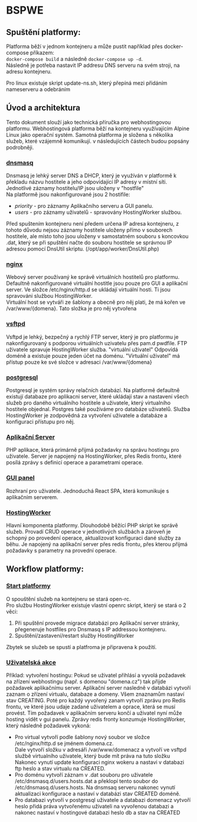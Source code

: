 # BSPWE

## **Spuštění platformy**: 
Platforma běží v jednom kontejneru a může pustit například přes docker-compose příkazem:<br>
`docker-compose build` a následně `docker-compose up -d`.<br>
Následně je potřeba nastavit IP addresu DNS serveru na svém stroji, na adresu kontejneru.

Pro linux existuje skript update-ns.sh, který přepíná mezi přidáním nameserveru a odebráním


## **Úvod a architektura**
Tento dokument slouží jako technická příručka pro webhostingovou platformu.
Webhostingová platforma běží na kontejneru využívajícím Alpine Linux jako operační systém. 
Samotná platforma je složena s několika služeb, které vzájemně komunikují. 
v následujících částech budou popsány podrobněji.

### <ins>dnsmasq</ins>
Dnsmasq je lehký server DNS a DHCP, který je využíván v platformě k překladu názvu hostitele a jeho odpovídající IP adresy v místní síti. <br> Jednotlivé záznamy hostitelu/IP jsou uloženy v "hostfile"<br>
Na platformě jsou nakonfigurované jsou 2 hostifile: 
- *priority* - pro záznamy Aplikačního serveru a GUI panelu.
- *users* - pro záznamy uživatelů - spravovány HostingWorker službou.

Před spuštením kontejneru není předem určena IP adresa kontejneru, z tohoto důvodu nejsou záznamy hostitele uloženy přímo v souborech hostitele, ale místo toho jsou uloženy v samostatném souboru s koncovkou .dat, který se při spuštění načte do souboru hostitele se správnou IP adresou pomocí DnsUtil skriptu. (/opt/app/worker/DnsUtil.php)

### <ins>nginx</ins>
Webový server používaný ke správě virtuálních hostitelů pro platformu.
Defaultně nakonfigurované virtuální hostitle jsou pouze pro GUI a aplikační server.
Ve složce /etc/nginx/http.d se ukládají virtuální hosti. Ti jsou spravováni službou HostingWorker.<br>
Virtuální host se vytváři ze šablony a obecně pro něj plati, že má kořen ve /var/www/{domena}. Tato složka je pro něj vytvořena

### <ins>vsftpd</ins>
Vsftpd je lehký, bezpečný a rychlý FTP server, který je pro platformu je nakonfigurovaný s podporou virtuálních uzivatelu přes pam.d pwdfile. FTP uživatele spravuje HostingWorker služba. "virtuální uživatel" Odpovídá doméně a existuje pouze jeden účet na doménu. "Virtuální uživatel" má přístup pouze ke své složce v adresaci /var/www/{domena}

### <ins>postgresql</ins>
Postgresql je systém správy relačních databází. Na platformě defaultně existují databaze pro aplikacni server, které ukládají stav a nastavení všech služeb pro daného virtuálního hostitele a uživatele, který virtualního hostitele objednal. Postgres také používáme pro databáze uživatelů. Služba HostingWorker je zodpovědná za vytvoření uživatele a databáze a konfiguraci přístupu pro něj.

### <ins>Aplikační Server</ins> 
PHP aplikace, která primárně přijmá požadavky na správu hostingu pro uživatele. Server je napojený na HostingWorker, 
přes Redis frontu, které posílá zprávy s definicí operace a parametrami operace. 

### <ins>GUI panel</ins>
Rozhraní pro uživatele. Jednoduchá React SPA, která komunikuje s aplikačním serverem. 

### <ins>HostingWorker</ins>
Hlavní komponenta platformy. Dlouhodobě běžící PHP skript ke správě služeb. Provadí CRUD operace v jednotlivých službách a zároveň je schopný po provedení operace, aktualizovat konfiguraci dané služby za běhu. Je napojený na aplikační server přes redis frontu, přes kterou přijmá požadavky s parametry na provední operace. 

## **Workflow platformy**: 

### <ins>Start platformy</ins>
O spouštění služeb na kontejneru se stará open-rc.<br>
Pro službu HostingWorker existuje vlastní openrc skript, který se stará o 2 věci: 
1. Při spuštění provede migrace databázi pro Aplikační server stránky, přegeneruje hostfiles pro Dnsmasq s IP addressou kontejneru.
2. Spuštění/zastavení/restart služby HostingWorker

Zbytek se služeb se spustí a platfroma je připravena k použití.

### <ins>Uživatelská akce</ins>
Příklad: vytvoření hostingu:
Pokud se uživatel přihlásí a vyvolá požadavek na zřízení webhostingu (např. s domenou "domena.cz") tak přijde požadavek aplikačnímu server.
Aplikační server nasledně v databázi vytvoří zaznam o zřízení virtualu, databaze a domeny. Všem znaznamům nastaví stav CREATING.
Poté pro každý vyvořený zanam vytvoří zprávu pro Redis frontu, ve které jsou udaje zadané uživatelem a oprace, která se musí provést.
Tím požadavek v aplikačním serveru končí a uživatel nyní může hosting vidět v gui panelu.
Zprávy redis fronty konzumuje HostingWorker, který následně požadavek vykoná:
* Pro virtual vytvoří podle šablony nový soubor ve složce /etc/nginx/http.d se jménem domena.cz.<br>
Dale vytvoří složku v adresáři /var/www/domenacz a vytvoří ve vsftpd službě virtualního uživatele, který bude mít práva na tuto složku<br>
Nakonec vynutí update konfiguraci nginx wokeru a nastavi v databazi ftp heslo a stav virtualu na CREATED.
* Pro doménu vytvoří záznam v .dat souboru pro uživatele /etc/dnsmasq.d/users.hosts.dat a překlopí tento soubor
do /etc/dnsmasq.d/users.hosts. Na dnsmsaq serveru nakonec vynutí aktualizaci konfigurace a nastaví v databázi stav CREATED doméně.
* Pro databazi vytvoří v postgresql uživatele a databazi domenacz vytvoří heslo přidá práva vytvořenému uživateli
na vyvořenou databazi a nakonec nastaví v hostingové databazi heslo db a stav na CREATED 

